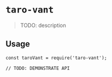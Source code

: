 # `taro-vant`

> TODO: description

## Usage

```
const taroVant = require('taro-vant');

// TODO: DEMONSTRATE API
```
